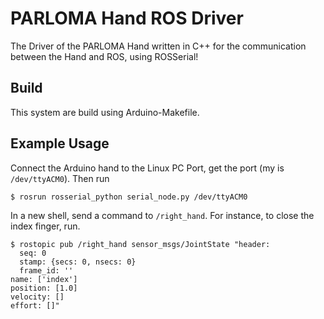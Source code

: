 # PARLOMA Hand ROS Driver

The Driver of the PARLOMA Hand written in C++ for the communication 
between the Hand and ROS, using ROSSerial!

## Build

This system are build using Arduino-Makefile.

## Example Usage

Connect the Arduino hand to the Linux PC Port, get the port (my is `/dev/ttyACM0`).
Then run

```
$ rosrun rosserial_python serial_node.py /dev/ttyACM0
```

In a new shell, send a command to `/right_hand`. For instance, to close the index finger, run.

```
$ rostopic pub /right_hand sensor_msgs/JointState "header:
  seq: 0
  stamp: {secs: 0, nsecs: 0}
  frame_id: ''
name: ['index']
position: [1.0]
velocity: []
effort: []" 
```

